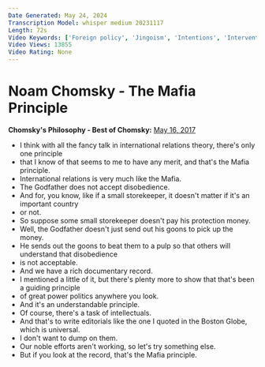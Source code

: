 ```yaml
---
Date Generated: May 24, 2024
Transcription Model: whisper medium 20231117
Length: 72s
Video Keywords: ['Foreign policy', 'Jingoism', 'Intentions', 'Interventions', 'Military', 'Imperialism', 'Empire', 'Noam Chomsky', 'Chomsky', 'Aggression']
Video Views: 13855
Video Rating: None
---
```


# Noam Chomsky - The Mafia Principle
**Chomsky's Philosophy - Best of Chomsky:** [May 16, 2017](https://www.youtube.com/watch?v=nfi0Lafoucc)
*  I think with all the fancy talk in international relations theory, there's only one principle
*  that I know of that seems to me to have any merit, and that's the Mafia principle.
*  International relations is very much like the Mafia.
*  The Godfather does not accept disobedience.
*  And for, you know, like if a small storekeeper, it doesn't matter if it's an important country
*  or not.
*  So suppose some small storekeeper doesn't pay his protection money.
*  Well, the Godfather doesn't just send out his goons to pick up the money.
*  He sends out the goons to beat them to a pulp so that others will understand that disobedience
*  is not acceptable.
*  And we have a rich documentary record.
*  I mentioned a little of it, but there's plenty more to show that that's been a guiding principle
*  of great power politics anywhere you look.
*  And it's an understandable principle.
*  Of course, there's a task of intellectuals.
*  And that's to write editorials like the one I quoted in the Boston Globe, which is universal.
*  I don't want to dump on them.
*  Our noble efforts aren't working, so let's try something else.
*  But if you look at the record, that's the Mafia principle.
